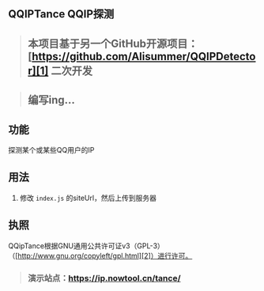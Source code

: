 ## QQIPTance QQIP探测
> ## 本项目基于另一个GitHub开源项目：[https://github.com/Alisummer/QQIPDetector][1] 二次开发

> ## 编写ing...

## 功能
探测某个或某些QQ用户的IP

## 用法
1. 修改 `index.js` 的siteUrl，然后上传到服务器

## 执照
QQipTance根据GNU通用公共许可证v3（GPL-3）（[http://www.gnu.org/copyleft/gpl.html][2]）进行许可。


> ### 演示站点：<a href="https://ip.nowtool.cn/tance/" target="_blank">https://ip.nowtool.cn/tance/</a>
